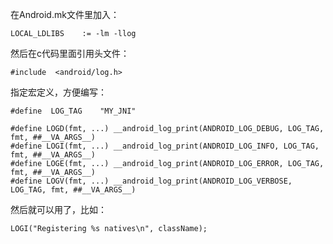 在Android.mk文件里加入：

```
LOCAL_LDLIBS    := -lm -llog
```



然后在c代码里面引用头文件：
```
#include  <android/log.h>
```

指定宏定义，方便编写：

```
#define  LOG_TAG    "MY_JNI"

#define LOGD(fmt, ...) __android_log_print(ANDROID_LOG_DEBUG, LOG_TAG, fmt, ##__VA_ARGS__)
#define LOGI(fmt, ...) __android_log_print(ANDROID_LOG_INFO, LOG_TAG, fmt, ##__VA_ARGS__)
#define LOGE(fmt, ...) __android_log_print(ANDROID_LOG_ERROR, LOG_TAG, fmt, ##__VA_ARGS__)
#define LOGV(fmt, ...) __android_log_print(ANDROID_LOG_VERBOSE, LOG_TAG, fmt, ##__VA_ARGS__)
```

然后就可以用了，比如：

```
LOGI("Registering %s natives\n", className);
```